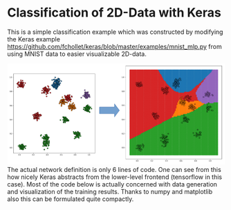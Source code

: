 # Classification of 2D-Data with Keras
This is a simple classification example which was constructed by modifying the Keras example https://github.com/fchollet/keras/blob/master/examples/mnist_mlp.py from using MNIST data to easier visualizable 2D-data.

![keras2D.png](./keras2D.png)
The actual network definition is only 6 lines of code. One can see from this how nicely Keras abstracts from the lower-level frontend (tensorflow in this case). Most of the code below is actually concerned with data generation and visualization of the training results. Thanks to numpy and matplotlib also this can be formulated quite compactly.
